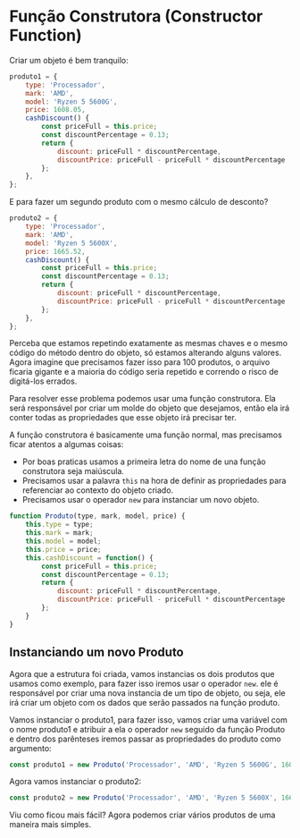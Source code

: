 # Função Construtora (Constructor Function)

Criar um objeto é bem tranquilo:

```js
produto1 = {
    type: 'Processador',
    mark: 'AMD',
    model: 'Ryzen 5 5600G',
    price: 1608.05,
    cashDiscount() {
        const priceFull = this.price;
        const discountPercentage = 0.13;
        return {
            discount: priceFull * discountPercentage,
            discountPrice: priceFull - priceFull * discountPercentage
        };
    },
};
```

E para fazer um segundo produto com o mesmo cálculo de desconto?

```js
produto2 = {
    type: 'Processador',
    mark: 'AMD',
    model: 'Ryzen 5 5600X',
    price: 1665.52,
    cashDiscount() {
        const priceFull = this.price;
        const discountPercentage = 0.13;
        return {
            discount: priceFull * discountPercentage,
            discountPrice: priceFull - priceFull * discountPercentage
        };
    },
};
```

Perceba que estamos repetindo exatamente as mesmas chaves e o mesmo código do método dentro do objeto, só estamos alterando alguns valores. Agora imagine que precisamos fazer isso para 100 produtos, o arquivo ficaria gigante e a maioria do código seria repetido e correndo o risco de digitá-los errados.

Para resolver esse problema podemos usar uma função construtora. Ela será responsável por criar um molde do objeto que desejamos, então ela irá conter todas as propriedades que esse objeto irá precisar ter.

A função construtora é basicamente uma função normal, mas precisamos ficar atentos a algumas coisas:

* Por boas praticas usamos a primeira letra do nome de una função construtora seja maiúscula.
* Precisamos usar a palavra `this` na hora de definir as propriedades para referenciar ao contexto do objeto criado.
* Precisamos usar o operador `new` para instanciar um novo objeto.

```js
function Produto(type, mark, model, price) {
    this.type = type;
    this.mark = mark;
    this.model = model;
    this.price = price;
    this.cashDiscount = function() {
        const priceFull = this.price;
        const discountPercentage = 0.13;
        return {
            discount: priceFull * discountPercentage,
            discountPrice: priceFull - priceFull * discountPercentage
        };
    }
}
```

## Instanciando um novo Produto

Agora que a estrutura foi criada, vamos instancias os dois produtos que usamos como exemplo, para fazer isso iremos usar o operador `new`. ele é responsável por criar uma nova instancia de um tipo de objeto, ou seja, ele irá criar um objeto com os dados que serão passados na função produto.

Vamos instanciar o produto1, para fazer isso, vamos criar uma variável com o nome produto1 e atribuir a ela o operador `new` seguido da função Produto e dentro dos parênteses iremos passar as propriedades do produto como argumento:

```js
const produto1 = new Produto('Processador', 'AMD', 'Ryzen 5 5600G', 1608.05);
```

Agora vamos instanciar o produto2:

```js
const produto2 = new Produto('Processador', 'AMD', 'Ryzen 5 5600X', 1665.52);
```

Viu como ficou mais fácil? Agora podemos criar vários produtos de uma maneira mais simples.